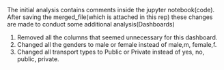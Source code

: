 The initial analysis contains comments inside the jupyter notebook(code). After saving the merged_file(which is attached in this rep) these changes are made to conduct some additional analysis(Dashboards)

1. Removed all the columns that seemed unnecessary for this dashboard.
2. Changed all the genders to male or female instead of male,m, female,f.
3. Changed all transport types to Public or Private instead of yes, no, public, private.
